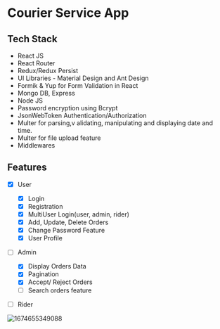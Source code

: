 # Courier Service App


## Tech Stack

* React JS
* React Router
* Redux/Redux Persist
* UI Libraries - Material Design and Ant Design
* Formik & Yup for Form Validation in React
* Mongo DB, Express
* Node JS
* Password encryption using Bcrypt
* JsonWebToken Authentication/Authorization
* Multer for parsing,v alidating, manipulating and displaying date and time.
* Multer for file upload feature
* Middlewares

## Features
- [x] User
  - [x] Login
  - [x] Registration
  - [x] MultiUser Login(user, admin, rider)
  - [x] Add, Update, Delete Orders
  - [x] Change Password Feature
  - [x] User Profile
- [ ] Admin
  - [x] Display Orders Data
  - [x] Pagination
  - [x] Accept/ Reject Orders
  - [ ] Search orders feature
 - [ ] Rider
  

![1674655349088](https://user-images.githubusercontent.com/54535708/214583709-029c6a23-34d1-4627-b3e4-1c23d5705061.png)

